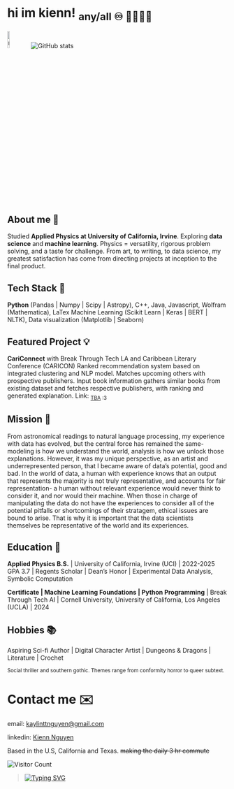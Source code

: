 # hi im kienn! <sub>any/all ♾️ 💛🤍💜🖤</sub> 
<img src="https://media.licdn.com/dms/image/v2/D5603AQHpyt-YlpMBYw/profile-displayphoto-shrink_200_200/profile-displayphoto-shrink_200_200/0/1730255476431?e=1736380800&v=beta&t=1pv3FGmisOrxYymiG3H_sqVuNFNJphJ0vWHk6scDH-I" alt = "my face. cold lighting and a dead stare. positioning that is perhaps too perfect. an ambigous cut that borders on inhuman. a professional portrait forged in ice steel. lifeless. liminal. linkedin esque." width=10% height=10% class = "center"> ![GitHub stats](https://github-readme-stats.vercel.app/api?username=kn21&theme=synthwave&show_icons=true)

## About me 💃
Studied **Applied Physics at University of California, Irvine**. Exploring **data science** and **machine learning**.
Physics = versatility, rigorous problem solving, and a taste for challenge. From art, to writing, to data science, my greatest satisfaction has come from directing projects at inception to the final product.


## Tech Stack 🐸
**Python** (Pandas | Numpy | Scipy | Astropy), C++, Java, Javascript, Wolfram (Mathematica), LaTex
Machine Learning (Scikit Learn | Keras | BERT | NLTK), Data visualization (Matplotlib | Seaborn)


## Featured Project 💡
**CariConnect** with Break Through Tech LA and Caribbean Literary Conference (CARICON)
Ranked recommendation system based on integrated clustering and NLP model. Matches upcoming others with prospective publishers. Input book information gathers similar books from existing dataset and fetches respective publishers, with ranking and generated explanation.
Link: <sub>[TBA](https://youtu.be/RyBTJTCmd0A?si=njDndeowzQ1FjVPV) :3</sub>


## Mission 🔭
From astronomical readings to natural language processing, my experience with data has evolved, but the central force has remained the same- modeling is how we understand the world, analysis is how we unlock those explanations. However, it was my unique perspective, as an artist and underrepresented person, that I became aware of data’s potential, good and bad. In the world of data, a human with experience knows that an output that represents the majority is not truly representative, and accounts for fair representation- a human without relevant experience would never think to consider it, and nor would their machine. When those in charge of manipulating the data do not have the experiences to consider all of the potential pitfalls or shortcomings of their stratagem, ethical issues are bound to arise. That is why it is important that the data scientists themselves be representative of the world and its experiences.


## Education 📐
**Applied Physics B.S.** | University of California, Irvine (UCI) | 2022-2025
GPA 3.7 | Regents Scholar | Dean’s Honor | Experimental Data Analysis, Symbolic Computation

**Certificate | Machine Learning Foundations | Python Programming** | Break Through Tech AI | Cornell University, University of California, Los Angeles (UCLA) | 2024


## Hobbies 📚
Aspiring Sci-fi Author | Digital Character Artist | Dungeons & Dragons | Literature | Crochet

<sub>Social thriller and southern gothic. Themes range from conformity horror to queer subtext.</sub>

# Contact me ✉️
email: kaylinttnguyen@gmail.com

linkedin: [Kienn Nguyen](https://www.linkedin.com/in/kaylin-kienn-nguyen/)

Based in the U.S, California and Texas. ~~making the daily 3 hr commute~~

![Visitor Count](https://profile-counter.glitch.me/{kn21}/count.svg)

>[![Typing SVG](https://readme-typing-svg.demolab.com/?lines=Yours+in+distress,;Alan)](https://git.io/typing-svg)

